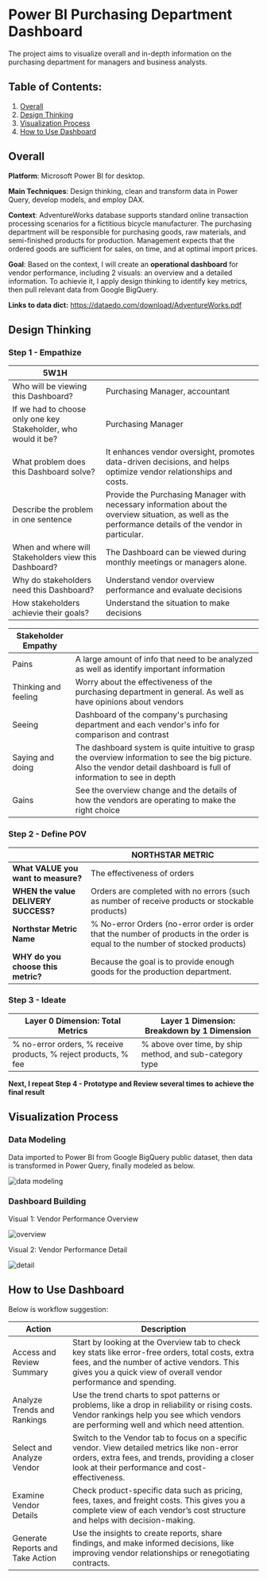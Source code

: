 # Power BI Purchasing Department Dashboard
The project aims to visualize overall and in-depth information on the purchasing department for managers and business analysts.

## Table of Contents:
1. [Overall](#overall)
2. [Design Thinking](#dt)
3. [Visualization Process](#vis)
4. [How to Use Dashboard](#how)

<div id='overall'/>
  
## Overall

**Platform**: Microsoft Power BI for desktop.

**Main Techniques**: Design thinking, clean and transform data in Power Query, develop models, and employ DAX.

**Context**: AdventureWorks database supports standard online transaction processing scenarios for a fictitious bicycle manufacturer. The purchasing department will be responsible for purchasing goods, raw materials, and semi-finished products for production. Management expects that the ordered goods are sufficient for sales, on time, and at optimal import prices.

**Goal**: Based on the context, I will create an **operational dashboard** for vendor performance, including 2 visuals: an overview and a detailed information. To achievie it, I apply design thinking to identify key metrics, then pull relevant data from Google BigQuery.
  
**Links to data dict:** https://dataedo.com/download/AdventureWorks.pdf

<div id='dt'/>

## Design Thinking

### Step 1 - Empathize

| 5W1H | |
| - | - |
| Who will be viewing this Dashboard?                                | Purchasing Manager, accountant |
| If we had to choose only one key Stakeholder, who would it be? | Purchasing Manager |
| What problem does this Dashboard solve?                            | It enhances vendor oversight, promotes data-driven decisions, and helps optimize vendor relationships and costs.|
| Describe the problem in one sentence                               | Provide the Purchasing Manager with necessary information about the overview situation, as well as the performance details of the vendor in particular. |
| When and where will Stakeholders view this Dashboard?        | The Dashboard can be viewed during monthly meetings or managers alone.|
| Why do stakeholders need this Dashboard?                   | Understand vendor overview performance and evaluate decisions|
| How stakeholders achievie their goals?           | Understand the situation to make decisions |


|Stakeholder Empathy | |
| -- | -- |
| Pains  | A large amount of info that need to be analyzed as well as identify important information |
| Thinking and feeling  | Worry about the effectiveness of the purchasing department in general. As well as have opinions about vendors |
| Seeing  | Dashboard of the company's purchasing department and each vendor's info for comparison and contrast |
| Saying and doing   | The dashboard system is quite intuitive to grasp the overview information to see the big picture. Also the vendor detail dashboard is full of information to see in depth|
| Gains | See the overview change and the details of how the vendors are operating to make the right choice|

### Step 2 - Define POV

|       | NORTHSTAR METRIC     |
|----|---|
| **What VALUE you want to measure?** | The effectiveness of orders |
| **WHEN the value DELIVERY SUCCESS?** | Orders are completed with no errors (such as number of receive products or stockable products) |
| **Northstar Metric Name**  | % No-error Orders (no-error order is order that the number of products in the order is equal to the number of stocked products) |
| **WHY do you choose this metric?** | Because the goal is to provide enough goods for the production department. |

### Step 3 - Ideate

| Layer 0 Dimension: Total Metrics   | Layer 1 Dimension: Breakdown by 1 Dimension |
|----|----|
| % no-error orders, % receive products, % reject products, % fee | % above over time, by ship method, and sub-category type |

**Next, I repeat Step 4 - Prototype and Review several times to achieve the final result**

<div id='vis'/>

## Visualization Process

### Data Modeling

Data imported to Power BI from Google BigQuery public dataset, then data is transformed in Power Query, finally modeled as below.

![data modeling](https://github.com/user-attachments/assets/98f43851-ab01-4de1-8394-adc2f6871420)

### Dashboard Building

Visual 1: Vendor Performance Overview

![overview](https://github.com/user-attachments/assets/c8559dd8-970a-4323-8610-2da1d4ed237f)

Visual 2: Vendor Performance Detail

![detail](https://github.com/user-attachments/assets/eb3511e4-922f-4b27-87bf-33d3348fb9f2)

<div id='how'/>

## How to Use Dashboard

Below is workflow suggestion:

| **Action**                      | **Description**                                                                                      |
|---------------------------------|------------------------------------------------------------------------------------------------------|
| Access and Review Summary       | Start by looking at the Overview tab to check key stats like error-free orders, total costs, extra fees, and the number of active vendors. This gives you a quick view of overall vendor performance and spending. |
| Analyze Trends and Rankings     | Use the trend charts to spot patterns or problems, like a drop in reliability or rising costs. Vendor rankings help you see which vendors are performing well and which need attention. |
| Select and Analyze Vendor       | Switch to the Vendor tab to focus on a specific vendor. View detailed metrics like non-error orders, extra fees, and trends, providing a closer look at their performance and cost-effectiveness. |
| Examine Vendor Details          | Check product-specific data such as pricing, fees, taxes, and freight costs. This gives you a complete view of each vendor’s cost structure and helps with decision-making. |
| Generate Reports and Take Action| Use the insights to create reports, share findings, and make informed decisions, like improving vendor relationships or renegotiating contracts. |
